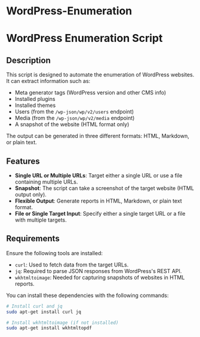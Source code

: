 # WordPress-Enumeration

# WordPress Enumeration Script

## Description
This script is designed to automate the enumeration of WordPress websites. It can extract information such as:

- Meta generator tags (WordPress version and other CMS info)
- Installed plugins
- Installed themes
- Users (from the `/wp-json/wp/v2/users` endpoint)
- Media (from the `/wp-json/wp/v2/media` endpoint)
- A snapshot of the website (HTML format only)

The output can be generated in three different formats: HTML, Markdown, or plain text.

## Features
- **Single URL or Multiple URLs**: Target either a single URL or use a file containing multiple URLs.
- **Snapshot**: The script can take a screenshot of the target website (HTML output only).
- **Flexible Output**: Generate reports in HTML, Markdown, or plain text format.
- **File or Single Target Input**: Specify either a single target URL or a file with multiple targets.

## Requirements
Ensure the following tools are installed:

- `curl`: Used to fetch data from the target URLs.
- `jq`: Required to parse JSON responses from WordPress's REST API.
- `wkhtmltoimage`: Needed for capturing snapshots of websites in HTML reports.

You can install these dependencies with the following commands:

```bash
# Install curl and jq
sudo apt-get install curl jq

# Install wkhtmltoimage (if not installed)
sudo apt-get install wkhtmltopdf

